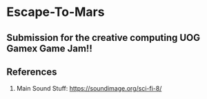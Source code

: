 # Escape-To-Mars
Submission for the creative computing UOG Gamex Game Jam!!
-----------------------------
References
-----------------------------
1. Main Sound Stuff: https://soundimage.org/sci-fi-8/
